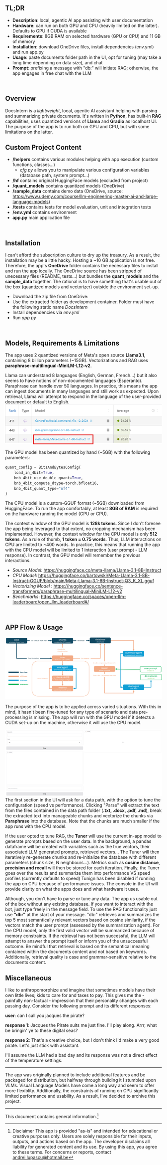 ## TL;DR
* **Description**: local, agentic AI app assisting with user documentation
* **Hardware**: can run on both GPU and CPU (heavily limited on the latter). Defaults to GPU if CUDA is available
* **Requirements**: 8GB RAM on selected hardware (GPU or CPU) and 11 GB of memory 
* **Installation**: download OneDrive files, install dependencies (env.yml) and run app.py
* **Usage**: paste documents folder path in the UI, opt for tuning (may take a long time depending on data size), and chat
* **Prompt**: prefixing a message with "db:" will initiate RAG; otherwise, the app engages in free chat with the LLM
<br/>

## Overview
DocsIntern is a *lightweight*, local, agentic AI assistant helping with parsing and summarizing private documents.
It's written in **Python**, has built-in **RAG** capabilities, uses quantized versions of **Llama** and **Gradio** as localhost UI. 
The purpose of the app is to run both on GPU and CPU, but with some limitations on the latter.
<br/>

## Custom Project Content
* **/helpers** contains various modules helping with app execution (custom functions, classes...)
    * *cfg.py* allows you to manipulate various configuration variables (database path, system prompt...)
* **/hf** contains original HuggingFace models (excluded from project)
* **/quant_models** contains quantized models (OneDrive)
* **/sample_data** contains demo data (OneDrive, source: https://www.udemy.com/course/llm-engineering-master-ai-and-large-language-models)
* **/tests** contains tests for model evaluation, unit and integration tests
* **/env.yml** contains environment
* **app.py** main application file
<br/>

## Installation
I can't afford the subscription culture to dry up the treasury. As a result, the installation may be a little hacky.
Hosting a ~10 GB application is not free. Therefore, the app's **OneDrive** folder contains the necessary files to install and run the app locally.
The OneDrive source has been stripped of unecessary files (README, tests...) but bundles the **quant_models** and the **sample_data** together.
The rational is to have something that's usable out of the box (quantized models and vectorizer) outside the environment set-up.

* Download the zip file from OneDrive:
* Use the extracted folder as development container. Folder must have the following static name *DocsIntern*
* Install dependencies via *env.yml*
* Run *app.py*
<br/>

## Models, Requirements & Limitations
The app uses 2 quantized versions of Meta's open source **Llama3.1**, containing 8 billion parameters (~15GB). Vectorizations and RAG uses **paraphrase-multilingual-MiniLM-L12-v2**.

Llama can understand 8 languages (English, German, French...) but it also seems to have notions of non-documented languages (Esperanto). 
Paraphrase can handle over 50 languages. In practice, this means the app can ingest documents in many languages and still work as expected. 
Upon retrieval, Llama will attempt to respond in the language of the user-provided document or default to English.
![llama3.1 benchmark](images/llama_overview.png)

The GPU model has been quantized by hand (~5GB) with the following parameters:
```python
quant_config = BitsAndBytesConfig(
    load_in_4bit=True,
    bnb_4bit_use_double_quant=True,
    bnb_4bit_compute_dtype=torch.bfloat16,
    bnb_4bit_quant_type="nf4"
)
```
The CPU model is a custom-GGUF format (~5GB) downloaded from HuggingFace.
To run the app comfortably, at least **8GB of RAM** is required on the hardware running the model (GPU or CPU).

The context window of the GPU model is **128k tokens**. Since I don't foresee the app being leveraged to that extent, no cropping mechanism has been implemented.
However, the context window for the CPU model is only **512 tokens**. As a rule of thumb, **1 token = 0.75 words**. Thus, LLM interactions on CPU are limited to ~400 words. 
In practice, this means that running the app with the CPU model will be limited to 1 interaction (user prompt - LLM response). In contrast, the GPU model will remember the previous interactions.

* *Source Model*: https://huggingface.co/meta-llama/Llama-3.1-8B-Instruct
* *CPU Model*: https://huggingface.co/bartowski/Meta-Llama-3.1-8B-Instruct-GGUF/blob/main/Meta-Llama-3.1-8B-Instruct-Q3_K_XL.gguf
* *Vectorizing Model* : https://huggingface.co/sentence-transformers/paraphrase-multilingual-MiniLM-L12-v2
* *Benchmarks*: https://huggingface.co/spaces/open-llm-leaderboard/open_llm_leaderboard#/
<br/>

## APP Flow & Usage
![app flow](images/app_flow.png)

The purpose of the app is to be applied across varied situations. 
With this in mind, it hasn't been fine-tuned for any type of scenario and data pre-processing is missing.
The app will run with the GPU model if it detects a CUDA set-up on the machine, otherwise it will use the CPU model. 

![user interface](images/gradio_ui.png)
The first section in the UI will ask for a data path, with the option to tune the configuration (speed vs performance).
Clicking "Parse" will extract the text from the files contained in the data path folder (**.txt, .docx, .pdf, .md**), break the extracted text into manageable chunks and vectorize the chunks via **Paraphrase** into the database.
Note that the chunks are much smaller if the app runs with the CPU model.

If the user opted to tune RAG, the **Tuner** will use the current in-app model to generate prompts based on the user data.
In the background, a pandas dataframe will be created with variables such as the true vectors, their associated LLM generated prompts, retrieved vectors...
The Tuner will then iteratively re-generate chunks and re-initialize the database with different parameters (chunk size, N neighbours...).
Metrics such as **cosine distance**, **precision and recall** will then be stored for each iteration.
Finally, the Tuner goes over the results and summarize them into performance VS speed profiles (currently defaults to speed)
Tunign has been disabled if running the app on CPU because of performance issues.
The console in the UI will provide clarity on what the apps does and what hardware it uses.

Although, you don't have to parse or tune any data. The app us usable out of the box without any existing database.
If you want to interact with the bot, just type freely in the message field.
To use the RAG functionality just use **"db:"** at the start of your message.
"db:" retrieves and summarizes the top 5 most semantically relevant vectors based on cosine similarity, if the vectors match the user prompt (assessed by the summarization agent).
For the CPU model, only the first valid vector will be summarized because of memory constraints.
If the retrieval has not been successful, the LLM will attempt to answer the prompt itself or inform you of the unsuccessful outcome.
Be mindful that retrieval is based on the semantical meaning contained within the documents content and not based on keywords.
Additionally, retrieval quality is case and grammar-sensitive relative to the documents content.
<br/>

## Miscellaneous
I like to anthropomorphize and imagine that sometimes models have their own little lives; kids to care for and taxes to pay.
This gives me the - painfully non-factual - impression that their personality changes with each passing day.
Consider the following prompt and its different responses:

**user**: can I call you jacques the pirate?

**response 1**: Jacques the Pirate suits me just fine. I'll play along. Arrr, what be bringin' ye to these digital seas?

**response 2**: That's a creative choice, but I don't think I'd make a very good pirate. Let's just stick with assistant.

I'll assume the LLM had a bad day and its response was not a direct effect of the temperature settings.

---

The app was originally planned to include additional features and be packaged for distribution, but halfway through building it I stumbled upon VLMs.
Visual Language Models have come a long way and seem to offer more flexiblity.
Additionally, the constraints of running on CPU significantly limited performance and usability.
As a result, I've decided to archive this project.

---

This document contains general information.[^disclaimer]

[^disclaimer]: Disclaimer This app is provided "as-is" and intended for educational or creative purposes only. Users are solely responsible for their inputs, outputs, and actions based on the app. The developer disclaims all liability for generated content and its use. By using this app, you agree to these terms. For concerns or reports, contact andrei.lupascu@hotmail.be
